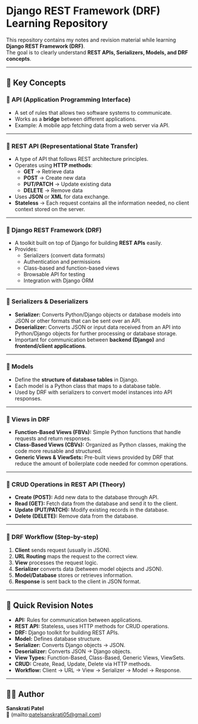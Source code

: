 #  Django REST Framework (DRF) Learning Repository

This repository contains my notes and revision material while learning **Django REST Framework (DRF)**.  
The goal is to clearly understand **REST APIs, Serializers, Models, and DRF concepts**.

---

## 📖 Key Concepts

### 🔹 API (Application Programming Interface)
- A set of rules that allows two software systems to communicate.  
- Works as a **bridge** between different applications.  
- Example: A mobile app fetching data from a web server via API.

---

### 🔹 REST API (Representational State Transfer)
- A type of API that follows REST architecture principles.  
- Operates using **HTTP methods**:  
  - **GET** → Retrieve data  
  - **POST** → Create new data  
  - **PUT/PATCH** → Update existing data  
  - **DELETE** → Remove data  
- Uses **JSON** or **XML** for data exchange.  
- **Stateless** → Each request contains all the information needed, no client context stored on the server.

---

### 🔹 Django REST Framework (DRF)
- A toolkit built on top of Django for building **REST APIs** easily.  
- Provides:
  - Serializers (convert data formats)  
  - Authentication and permissions  
  - Class-based and function-based views  
  - Browsable API for testing  
  - Integration with Django ORM  

---

### 🔹 Serializers & Deserializers
- **Serializer:** Converts Python/Django objects or database models into JSON or other formats that can be sent over an API.  
- **Deserializer:** Converts JSON or input data received from an API into Python/Django objects for further processing or database storage.  
- Important for communication between **backend (Django)** and **frontend/client applications**.

---

### 🔹 Models
- Define the **structure of database tables** in Django.  
- Each model is a Python class that maps to a database table.  
- Used by DRF with serializers to convert model instances into API responses.  

---

### 🔹 Views in DRF
- **Function-Based Views (FBVs):** Simple Python functions that handle requests and return responses.  
- **Class-Based Views (CBVs):** Organized as Python classes, making the code more reusable and structured.  
- **Generic Views & ViewSets:** Pre-built views provided by DRF that reduce the amount of boilerplate code needed for common operations.

---

### 🔹 CRUD Operations in REST API (Theory)
- **Create (POST):** Add new data to the database through API.  
- **Read (GET):** Fetch data from the database and send it to the client.  
- **Update (PUT/PATCH):** Modify existing records in the database.  
- **Delete (DELETE):** Remove data from the database.  

---

### 🔹 DRF Workflow (Step-by-step)
1. **Client** sends request (usually in JSON).  
2. **URL Routing** maps the request to the correct view.  
3. **View** processes the request logic.  
4. **Serializer** converts data (between model objects and JSON).  
5. **Model/Database** stores or retrieves information.  
6. **Response** is sent back to the client in JSON format.  

---

## 📝 Quick Revision Notes
- **API:** Rules for communication between applications.  
- **REST API:** Stateless, uses HTTP methods for CRUD operations.  
- **DRF:** Django toolkit for building REST APIs.  
- **Model:** Defines database structure.  
- **Serializer:** Converts Django objects → JSON.  
- **Deserializer:** Converts JSON → Django objects.  
- **View Types:** Function-Based, Class-Based, Generic Views, ViewSets.  
- **CRUD:** Create, Read, Update, Delete via HTTP methods.  
- **Workflow:** Client → URL → View → Serializer → Model → Response.  

---

## 👩‍💻 Author
**Sanskrati Patel**  
📧 (mailto:patelsanskrati05@gmail.com)  
 

